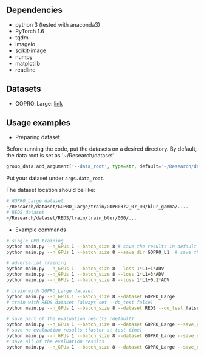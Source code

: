 ## Dependencies

* python 3 (tested with anaconda3)
* PyTorch 1.6
* tqdm
* imageio
* scikit-image
* numpy
* matplotlib
* readline


## Datasets

* GOPRO_Large: [link](https://drive.google.com/file/d/1H0PIXvJH4c40pk7ou6nAwoxuR4Qh_Sa2/view)

## Usage examples

* Preparing dataset

Before running the code, put the datasets on a desired directory. By default, the data root is set as '~/Research/dataset'  
```python
group_data.add_argument('--data_root', type=str, default='~/Research/dataset', help='dataset root location')
```
Put your dataset under ```args.data_root```.

The dataset location should be like:
```bash
# GOPRO_Large dataset
~/Research/dataset/GOPRO_Large/train/GOPR0372_07_00/blur_gamma/....
# REDS dataset
~/Research/dataset/REDS/train/train_blur/000/...
```

* Example commands

```bash
# single GPU training
python main.py --n_GPUs 1 --batch_size 8 # save the results in default experiment/YYYY-MM-DD_hh-mm-ss
python main.py --n_GPUs 1 --batch_size 8 --save_dir GOPRO_L1  # save the results in experiment/GOPRO_L1

# adversarial training
python main.py --n_GPUs 1 --batch_size 8 --loss 1*L1+1*ADV
python main.py --n_GPUs 1 --batch_size 8 --loss 1*L1+3*ADV
python main.py --n_GPUs 1 --batch_size 8 --loss 1*L1+0.1*ADV

# train with GOPRO_Large dataset
python main.py --n_GPUs 1 --batch_size 8 --dataset GOPRO_Large
# train with REDS dataset (always set --do_test false)
python main.py --n_GPUs 1 --batch_size 8 --dataset REDS --do_test false --milestones 100 150 180 --end_epoch 200

# save part of the evaluation results (default)
python main.py --n_GPUs 1 --batch_size 8 --dataset GOPRO_Large --save_results part
# save no evaluation results (faster at test time)
python main.py --n_GPUs 1 --batch_size 8 --dataset GOPRO_Large --save_results none
# save all of the evaluation results
python main.py --n_GPUs 1 --batch_size 8 --dataset GOPRO_Large --save_results all
```

